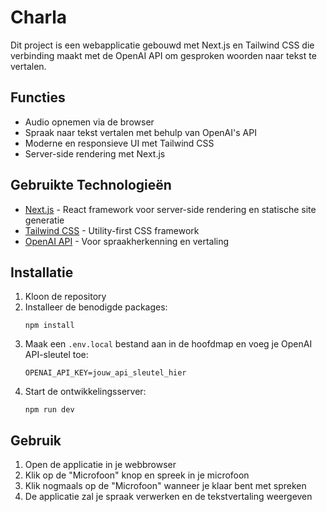 # Charla

Dit project is een webapplicatie gebouwd met Next.js en Tailwind CSS die verbinding maakt met de OpenAI API om gesproken woorden naar tekst te vertalen.

## Functies

- Audio opnemen via de browser
- Spraak naar tekst vertalen met behulp van OpenAI's API
- Moderne en responsieve UI met Tailwind CSS
- Server-side rendering met Next.js

## Gebruikte Technologieën

- [Next.js](https://nextjs.org/) - React framework voor server-side rendering en statische site generatie
- [Tailwind CSS](https://tailwindcss.com/) - Utility-first CSS framework
- [OpenAI API](https://openai.com/api/) - Voor spraakherkenning en vertaling

## Installatie

1. Kloon de repository
2. Installeer de benodigde packages:
   ```
   npm install
   ```
3. Maak een `.env.local` bestand aan in de hoofdmap en voeg je OpenAI API-sleutel toe:
   ```
   OPENAI_API_KEY=jouw_api_sleutel_hier
   ```
4. Start de ontwikkelingsserver:
   ```
   npm run dev
   ```

## Gebruik

1. Open de applicatie in je webbrowser
2. Klik op de "Microfoon" knop en spreek in je microfoon
3. Klik nogmaals op de "Microfoon" wanneer je klaar bent met spreken
4. De applicatie zal je spraak verwerken en de tekstvertaling weergeven

